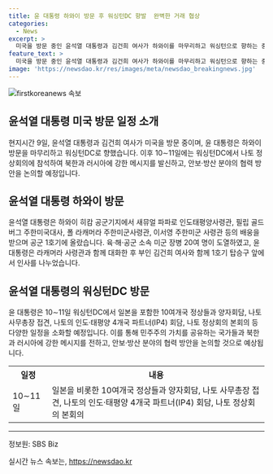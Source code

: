 ```yaml
---
title: 윤 대통령 하와이 방문 후 워싱턴DC 향발  완벽한 거래 협상
categories:
  - News
excerpt: >
  미국을 방문 중인 윤석열 대통령과 김건희 여사가 하와이를 마무리하고 워싱턴으로 향하는 중. 육·해·공군 소속 미군 장병 20여 명의 환송 인사와 함께, 나토 정상회의 참석 등 다양한 활동 예정. 북한과 러시아에 강력한 메시지 발신 및 안보·방산 분야 협력 논의할 예정으로, 주목 받을 전망. [출처: SBS Biz] (자세히 보기)
feature_text: >
  미국을 방문 중인 윤석열 대통령과 김건희 여사가 하와이를 마무리하고 워싱턴으로 향하는 중. 육·해·공군 소속 미군 장병 20여 명의 환송 인사와 함께, 나토 정상회의 참석 등 다양한 활동 예정. 북한과 러시아에 강력한 메시지 발신 및 안보·방산 분야 협력 논의할 예정으로, 주목 받을 전망. [출처: SBS Biz] (자세히 보기)
image: 'https://newsdao.kr/res/images/meta/newsdao_breakingnews.jpg'
---
```


<p><img src="https://newsdao.kr/res/images/meta/newsdao_breakingnews.jpg" alt="firstkoreanews 속보" /></p>

<h2 data-ke-size="size26">윤석열 대통령 미국 방문 일정 소개</h2>

<p data-ke-size="size16">현지시간 9일, 윤석열 대통령과 김건희 여사가 미국을 방문 중이며, 윤 대통령은 하와이 방문을 마무리하고 워싱턴DC로 향했습니다. 이후 10∼11일에는 워싱턴DC에서 나토 정상회의에 참석하여 북한과 러시아에 강한 메시지를 발신하고, 안보·방산 분야의 협력 방안을 논의할 예정입니다.</p>

<h2 data-ke-size="size26">윤석열 대통령 하와이 방문</h2>

<p data-ke-size="size16">윤석열 대통령은 하와이 히캄 공군기지에서 새뮤얼 파파로 인도태평양사령관, 필립 골드버그 주한미국대사, 폴 라캐머라 주한미군사령관, 이서영 주한미군 사령관 등의 배웅을 받으며 공군 1호기에 올랐습니다. 육·해·공군 소속 미군 장병 20여 명이 도열하였고, 윤 대통령은 라캐머라 사령관과 함께 대화한 후 부인 김건희 여사와 함께 1호기 탑승구 앞에서 인사를 나누었습니다.</p>

<h2 data-ke-size="size26">윤석열 대통령의 워싱턴DC 방문</h2>

<p data-ke-size="size16">윤 대통령은 10∼11일 워싱턴DC에서 일본을 포함한 10여개국 정상들과 양자회담, 나토 사무총장 접견, 나토의 인도·태평양 4개국 파트너(IP4) 회담, 나토 정상회의 본회의 등 다양한 일정을 소화할 예정입니다. 이를 통해 민주주의 가치를 공유하는 국가들과 북한과 러시아에 강한 메시지를 전하고, 안보·방산 분야의 협력 방안을 논의할 것으로 예상됩니다.</p>

<table>
  <tr>
    <th>일정</th>
    <th>내용</th>
  </tr>
  <tr>
    <td>10∼11일</td>
    <td>일본을 비롯한 10여개국 정상들과 양자회담, 나토 사무총장 접견, 나토의 인도·태평양 4개국 파트너(IP4) 회담, 나토 정상회의 본회의</td>
  </tr>
</table>

<hr>

<p data-ke-size="size16">정보원: SBS Biz</p>
실시간 뉴스 속보는, <a href="https://newsdao.kr" rel="dofollow">https://newsdao.kr</a>


